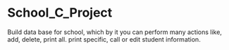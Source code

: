 # School_C_Project
Build data base for school, which by it you can perform many actions like, add, delete, print all. print specific, call or edit student information. 
